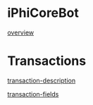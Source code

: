 # iPhiCoreBot
[overview](./overview.md ':include')
# Transactions

[transaction-description](./Transactions/transaction-description.md ':include')

[transaction-fields](./Transactions/transaction-table.md ':include')